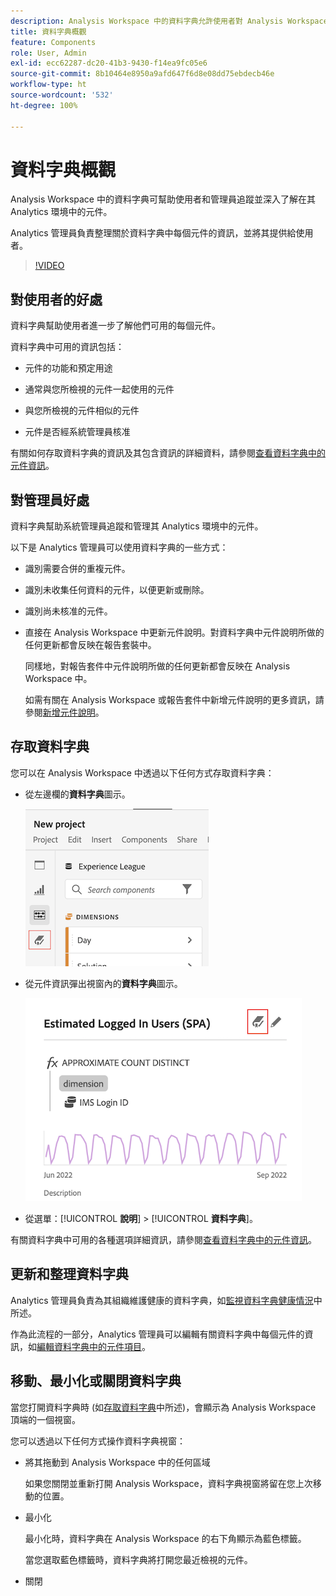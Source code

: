 ```yaml
---
description: Analysis Workspace 中的資料字典允許使用者對 Analysis Workspace 中的各種元件建立目錄和追蹤，包括其預定用途、已核准的元件、重複的元件等等。
title: 資料字典概觀
feature: Components
role: User, Admin
exl-id: ecc62287-dc20-41b3-9430-f14ea9fc05e6
source-git-commit: 8b10464e8950a9afd647f6d8e08dd75ebdecb46e
workflow-type: ht
source-wordcount: '532'
ht-degree: 100%

---
```


# 資料字典概觀

Analysis Workspace 中的資料字典可幫助使用者和管理員追蹤並深入了解在其 Analytics 環境中的元件。

Analytics 管理員負責整理關於資料字典中每個元件的資訊，並將其提供給使用者。

>[!VIDEO](https://video.tv.adobe.com/v/3418028/?quality=12&learn=on)

## 對使用者的好處

資料字典幫助使用者進一步了解他們可用的每個元件。

資料字典中可用的資訊包括：

* 元件的功能和預定用途

* 通常與您所檢視的元件一起使用的元件

* 與您所檢視的元件相似的元件

* 元件是否經系統管理員核准

有關如何存取資料字典的資訊及其包含資訊的詳細資料，請參閱[查看資料字典中的元件資訊](/help/analyze/analysis-workspace/components/data-dictionary/view-data-dictionary.md)。

## 對管理員好處

資料字典幫助系統管理員追蹤和管理其 Analytics 環境中的元件。

以下是 Analytics 管理員可以使用資料字典的一些方式：

* 識別需要合併的重複元件。

* 識別未收集任何資料的元件，以便更新或刪除。

* 識別尚未核准的元件。

* 直接在 Analysis Workspace 中更新元件說明。對資料字典中元件說明所做的任何更新都會反映在報告套裝中。

  同樣地，對報告套件中元件說明所做的任何更新都會反映在 Analysis Workspace 中。

  如需有關在 Analysis Workspace 或報告套件中新增元件說明的更多資訊，請參閱[新增元件說明](/help/analyze/analysis-workspace/components/add-component-descriptions.md)。

## 存取資料字典

您可以在 Analysis Workspace 中透過以下任何方式存取資料字典：

* 從左邊欄的&#x200B;**資料字典**&#x200B;圖示。

  ![左邊欄的資料字典圖示](assets/data-dictionary-access-icon.png)

* 從元件資訊彈出視窗內的&#x200B;**資料字典**&#x200B;圖示。

  ![資訊彈出視窗中的資料字典圖示](assets/data-dictionary-access-infopopover.png)
  <!--update screenshot; this was taken from a mock-->

* 從選單：[!UICONTROL **說明**] > [!UICONTROL **資料字典**]。

有關資料字典中可用的各種選項詳細資訊，請參閱[查看資料字典中的元件資訊](/help/analyze/analysis-workspace/components/data-dictionary/view-data-dictionary.md)。

## 更新和整理資料字典

Analytics 管理員負責為其組織維護健康的資料字典，如[監視資料字典健康情況](/help/analyze/analysis-workspace/components/data-dictionary/monitor-data-dictionary-health.md)中所述。

作為此流程的一部分，Analytics 管理員可以編輯有關資料字典中每個元件的資訊，如[編輯資料字典中的元件項目](/help/analyze/analysis-workspace/components/data-dictionary/edit-entries-data-dictionary.md)。

## 移動、最小化或關閉資料字典

當您打開資料字典時 (如[存取資料字典](#access-the-data-dictionary)中所述)，會顯示為 Analysis Workspace 頂端的一個視窗。

您可以透過以下任何方式操作資料字典視窗：

* 將其拖動到 Analysis Workspace 中的任何區域

  如果您關閉並重新打開 Analysis Workspace，資料字典視窗將留在您上次移動的位置。<!--True?-->

* 最小化

  最小化時，資料字典在 Analysis Workspace 的右下角顯示為藍色標籤。

  當您選取藍色標籤時，資料字典將打開您最近檢視的元件。

* 關閉
